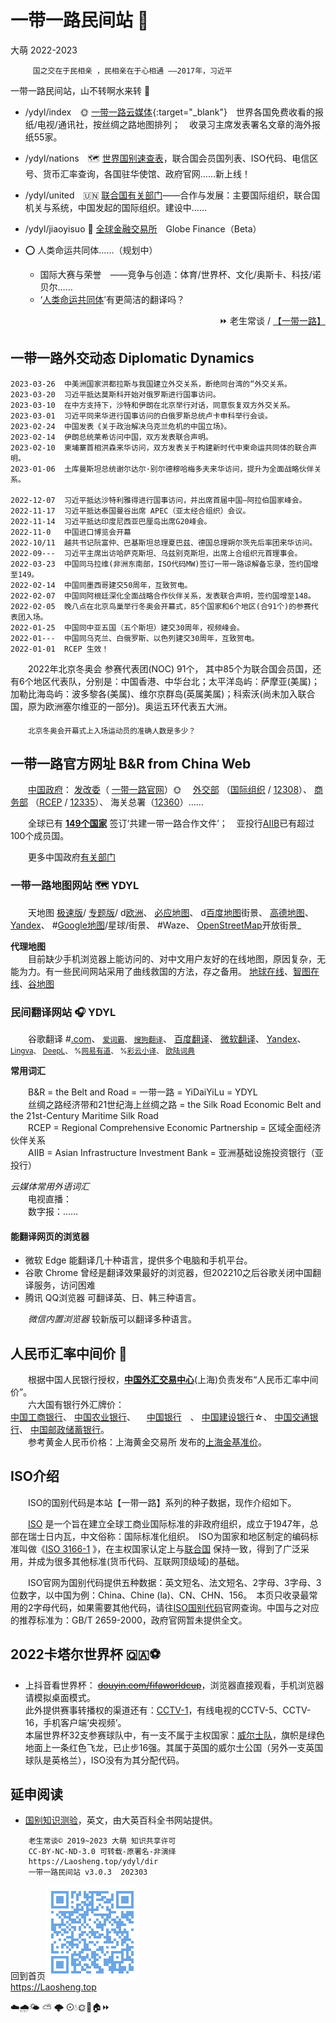 一带一路民间站 💃
=================
大萌	2022-2023

		 国之交在于民相亲 ，民相亲在于心相通 ——2017年，习近平

一带一路民间站，山不转啊水来转 🎵

+  /ydyl/index　🌞 [一带一路云媒体](index){:target="_blank"}　世界各国免费收看的报纸/电视/通讯社，按丝绸之路地图排列；　收录习主席发表署名文章的海外报纸55家。

+  /ydyl/nations　🗺 [世界国别速查表](nations)，联合国会员国列表、ISO代码、电信区号、货币汇率查询，各国驻华使馆、政府官网……新上线！

+  /ydyl/united　🇺🇳 [联合国有关部门](united)——合作与发展：主要国际组织，联合国机关与系统，中国发起的国际组织。建设中……

+  /ydyl/jiaoyisuo 💱 [全球金融交易所](jiaoyisuo)　Globe Finance（Beta）

+  ⭕ 人类命运共同体……（规划中）　
   + 国际大赛与荣誉　——竞争与创造：体育/世界杯、文化/奥斯卡、科技/诺贝尔……
   + ‘[人类命运共同体](union_of_human_fate)’有更简洁的翻译吗？

<div align="right">
	⏩ 老生常谈
/	<a href="https://Laosheng.top/ydyl/dir" target="_top">【一带一路】</a>
</div>

一带一路外交动态 Diplomatic Dynamics
-----------------------------------

	2023-03-26	中美洲国家洪都拉斯与我国建立外交关系，断绝同台湾的“外交关系。
	2023-03-20	习近平抵达莫斯科开始对俄罗斯进行国事访问。
	2023-03-10	在中方支持下，沙特和伊朗在北京举行对话，同意恢复双方外交关系。
	2023-03-01	习近平同来华进行国事访问的白俄罗斯总统卢卡申科举行会谈。
	2023-02-24	中国发表《关于政治解决乌克兰危机的中国立场》。
	2023-02-14	伊朗总统莱希访问中国，双方发表联合声明。
	2023-02-10	柬埔寨首相洪森来华访问，双方发表关于构建新时代中柬命运共同体的联合声明。
	2023-01-06	土库曼斯坦总统谢尔达尔·别尔德穆哈梅多夫来华访问，提升为全面战略伙伴关系。

	2022-12-07	习近平抵达沙特利雅得进行国事访问，并出席首届中国—阿拉伯国家峰会。
	2022-11-17	习近平抵达泰国曼谷出席 APEC（亚太经合组织）会议。
	2022-11-14	习近平抵达印度尼西亚巴厘岛出席G20峰会。
	2022-11-0	中国进口博览会开幕
	2022-10/11	越共书记阮富仲、巴基斯坦总理夏巴兹、德国总理朔尔茨先后率团来华访问。
	2022-09---	习近平主席出访哈萨克斯坦、乌兹别克斯坦，出席上合组织元首理事会。
	2022-03-23	中国同马拉维(非洲东南部，ISO代码MW)签订一带一路谅解备忘录，签约国增至149。
	2022-02-14	中国同墨西哥建交50周年，互致贺电。
	2022-02-07	中国同阿根廷深化全面战略合作伙伴关系，发表联合声明，签约国增至148。
	2022-02-05	晚八点在北京鸟巢举行冬奥会开幕式，85个国家和6个地区(合91个)的参赛代表团入场。
	2022-01-25	中国同中亚五国（五个斯坦）建交30周年，视频峰会。
	2022-01---	中国同乌克兰、白俄罗斯、以色列建交30周年，互致贺电。
	2022-01-01	RCEP 生效！

　　2022年北京冬奥会 参赛代表团(NOC) 91个， 其中85个为联合国会员国，还有6个地区代表队，分别是：中国香港、中华台北；太平洋岛屿：萨摩亚(美属)；加勒比海岛屿：波多黎各(美属)、维尔京群岛(英属美属)；科索沃(尚未加入联合国，原为欧洲塞尔维亚的一部分)。奥运五环代表五大洲。

　　<sub>北京冬奥会开幕式上入场运动员的准确人数是多少？</sub>


一带一路官方网址 B&R from China Web
----------------------------------

　　<a target="_blank" title="中华人民共和国中央人民政府" href="http://www.gov.cn">中国政府</a>：
<a target="_blank" title="国务院发展和改革委员会" href="https://www.ndrc.gov.cn">发改委</a>（
<a target="_blank" href="https://www.yidaiyilu.gov.cn/yw.htm" title="一带一路 > 要闻">一带一路官网</a>）🌞　
<a target="_blank" title="首页>外交动态>重要新闻 " href="https://www.mfa.gov.cn/zyxw/">外交部</a>
（<a target="_blank" title="首页>国家和组织>国际和地区组织" href="https://www.mfa.gov.cn/web/gjhdq_676201/gjhdqzz_681964/">国际组织</a> /
<a target="_blank" title="+86-10-12308 全球领事保护与服务应急热线" href="http://cs.mfa.gov.cn">12308</a>）、
<a target="_blank" title="商务部>公共服务资源平台，进出口统计数据" href="http://opendata.mofcom.gov.cn/front/data/?t=1">商务部</a>
（<a target="_blank" title="中国自由贸易区服务网" href="http://fta.mofcom.gov.cn/">RCEP</a> /
<a target="_blank" title="+86-10-12335 中国外经贸企业服务网" href="http://12335.mofcom.gov.cn">12335</a>）、
海关总署（<a target="_blank" title="互联网+海关，海关服务热线" href="http://online.customs.gov.cn/">12360</a>）……
<!-- <a target="_blank" title="出入境与签证咨询" href="https://www.nia.gov.cn/Enquiry">国家移民管理局</a>（12367 ）-->

　　全球已有 <a target="_blank" title="截至2022年8月，一带一路官网数据" href="https://www.yidaiyilu.gov.cn/xwzx/roll/77298.htm"><b>149个国家</b></a> 签订‘共建一带一路合作文件’；　亚投行<a target="_blank" title="亚洲基础设施投资银行" href="https://www.aiib.org/">AIIB</a>已有超过100个成员国。

　　更多中国政府<a title="有关部门服务大全" href="../fuwu">有关部门</a>


<h3 id=ditu>一带一路地图网站 🗺 YDYL</h3>
　　天地图
<a target="_blank" title="国家地理信息公共服务平台 传统版" href="https://map.tianditu.gov.cn/2020/">极速版</a>/
<a target="_blank" title="在菜单中选择 丝绸之路" href="https://zhfw.tianditu.gov.cn/">专题版</a>/
d<a target="_blank" title="天地图欧洲区域，限桌面访问" href="https://map.tianditu.gov.cn/share/3ab5d295b5d04152b51e6c54d4e358c5/">欧洲</a>、
<a target="_blank" title="微软必应的地图网站，全球中文地图" href="https://cn.bing.com/maps">必应地图</a>、
d<a target="_blank" title="%排斥手机，请用桌面模式浏览" href="https://map.baidu.com/@12340000,4001000,6z">百度地图</a>街景、
<a target="_blank" href="https://amap.com/place/B01370T819" title="阿里巴巴旗下">高德地图</a>、
<a target="_blank" title="俄罗斯地图，en" href="https://yandex.com/maps/?ll=90.000000%2C25.000000&amp;z=3">Yandex</a>、
#<a target="_blank" title="最牛地图！网址定位经纬度" href="https://www.google.com/maps/@27,100,3z">Google地图</a>/星球/街景、
#Waze、
<a target="_blank" title="用户上传的街景照片" href="https://www.openstreetmap.org/">OpenStreetMap</a>开放街景_  

**代理地图**  
　　目前缺少手机浏览器上能访问的、对中文用户友好的在线地图，原因复杂，无能为力。有一些民间网站采用了曲线救国的方法，存之备用。
 	[地球在线](https://www.earthol.com)、[智图在线](http://maps.bimw.cn/geoq/)、[谷地图](http://www.gditu.net/)  


<h3 id=fanyi>民间翻译网站 🎧 YDYL</h3>

　　谷歌翻译
#<a target="_blank" title="Google翻译全球站，202208关闭中国站" href="https://translate.google.com">.com</a>、
<small>
<a target="_blank" title="曾经和谷歌联手的金山词霸" href="https://www.iciba.com/fy">爱词霸</a>、
<a target="_blank" title="API开放" href="https://fanyi.sogou.com">搜狗翻译</a></small>、
<a target="_blank" title="网址可确定语言种类" href="https://fanyi.baidu.com">百度翻译</a>、
<a target="_blank" title="看看效果" href="https://cn.bing.com/translator">微软翻译</a>、
<a target="_blank" title="俄罗斯网站，英文界面" href="https://translate.yandex.com">Yandex</a>、<small>
<a target="_blank" title="欧洲Lingva翻译，Vivaldi浏览器合作伙伴" href="https://lingvaNex.com/demo/">Lingva</a>、
<a target="_blank" title="深度翻译，来自德国科隆" href="https://www.deepl.com/translator">DeepL</a>、
%<a target="_blank" title="不兼容Fx古典浏览器" href="http://fanyi.youdao.com">网易有道</a>、
%<a target="_blank" title="不兼容Fx古典浏览器，提供浏览器插件" href="https://fanyi.caiyunapp.com/">彩云小译</a>、
<a target="_blank" title="提供本地软件" href="https://dict.eudic.net">欧陆词典</a>
</small>

**常用词汇**

　　B&R  = the Belt and Road = 一带一路 = YiDaiYiLu = YDYL  
　　丝绸之路经济带和21世纪海上丝绸之路 = the Silk Road Economic Belt and the 21st-Century Maritime Silk Road  
　　RCEP = Regional Comprehensive Economic Partnership = 区域全面经济伙伴关系  
　　AIIB = Asian Infrastructure Investment Bank = 亚洲基础设施投资银行（亚投行）  

*云媒体常用外语词汇*  
　　电视直播：  
　　数字报：……

<h4>能翻译网页的浏览器</h4>

* 微软 Edge	能翻译几十种语言，提供多个电脑和手机平台。
* 谷歌 Chrome	曾经是翻译效果最好的浏览器，但202210之后谷歌关闭中国翻译服务，访问困难
* 腾讯 QQ浏览器	可翻译英、日、韩三种语言。

　　*微信内置浏览器* 较新版可以翻译多种语言。


人民币汇率中间价 💱
------------------
　　根据中国人民银行授权，**[中国外汇交易中心](https://www.chinamoney.com.cn/chinese/bkccpr/)**(上海)负责发布“人民币汇率中间价”。  
　　六大国有银行外汇牌价：  
[中国工商银行](https://www.icbc.com.cn/column/1438058341489590354.html)、
[中国农业银行](https://ewealth.abchina.com/ForeignExchange/)、
　[中国银行](https://www.boc.cn/sourcedb/whpj/)　、
[中国建设银行](http://forex3.ccb.com/cn/forex/indexv3.html)☆、
[中国交通银行](https://www.bankcomm.com/BankCommSite/shtml/jyjr/cn/7158/7161/8091/list.shtml?channelId=7158)、
[中国邮政储蓄银行](https://www.psbc.com/cn/common/bjfw/whpjcx/)。  
　　参考黄金人民币价格：上海黄金交易所 发布的[上海金基准价](https://www.sge.com.cn/sjzx/jzj)。


ISO介绍
-------

　　ISO的国别代码是本站【一带一路】系列的种子数据，现作介绍如下。

　　[ISO](https://www.iso.org/popular-standards.html) 是一个旨在建立全球工商业国际标准的非政府组织，成立于1947年，总部在瑞士日内瓦，中文俗称：国际标准化组织。　ISO为国家和地区制定的编码标准叫做《[ISO 3166-1](https://www.iso.org/iso-3166-country-codes.html) 》，在主权国家认定上与[联合国](https://www.un.org/zh/about-us/member-states) 保持一致，得到了广泛采用，并成为很多其他标准(货币代码、互联网顶级域)的基础。

　　ISO官网为国别代码提供五种数据：英文短名、法文短名、2字母、3字母、3位数字，以中国为例：China、Chine (la)、CN、CHN、156。　本页只收录最常用的2字母代码，如果需要其他代码，请往[ISO国别代码](https://www.iso.org/obp/ui/#search/code/)官网查询。中国与之对应的推荐标准为：GB/T 2659-2000，政府官网暂未提供全文。


2022卡塔尔世界杯 🇶🇦⚽
--------------------
*	上抖音看世界杯： ~~[douyin.com/fifaworldcup](https://www.douyin.com/fifaworldcup "已结束")~~，浏览器直接观看，手机浏览器请模拟桌面模式。  
	此外提供赛事转播权的渠道还有：[CCTV-1](https://worldcup.cctv.com/2022/schedule/)，有线电视的CCTV-5、CCTV-16，手机客户端‘央视频’。  
	本届世界杯32支参赛球队中，有一支不属于主权国家：[威尔士队](https://worldcup.cctv.com/2022/team/44907/)，旗帜是绿色地面上一条红色飞龙，已止步16强。其属于英国的威尔士公国（另外一支英国球队是英格兰），ISO没有为其分配代码。


延申阅读
--------

*	[国别知识测验](https://www.britannica.com/quiz/the-country-quiz)，英文，由大英百科全书网站提供。


```
	老生常谈© 2019~2023 大萌 知识共享许可
	CC-BY-NC-ND-3.0	可转载-原署名-非演绎
	https://Laosheng.top/ydyl/dir
	一带一路民间站 v3.0.3	202303
```

回到首页<a href=".." title="返回老生常谈首页"><img src="../indexQR-Blue.png" /></a>  
https://Laosheng.top  
<!-- Global site tag (gtag.js) - Google Analytics -->
<script async src="https://www.googletagmanager.com/gtag/js?id=UA-179794713-1"></script>
<script>  window.dataLayer = window.dataLayer || [];
  function gtag(){dataLayer.push(arguments);}
  gtag('js', new Date());  gtag('config', 'UA-179794713-1');
</script>
☁️🌧️🌤 ⛅ 🌩 ⊙💧🌞💃🏠⏩

